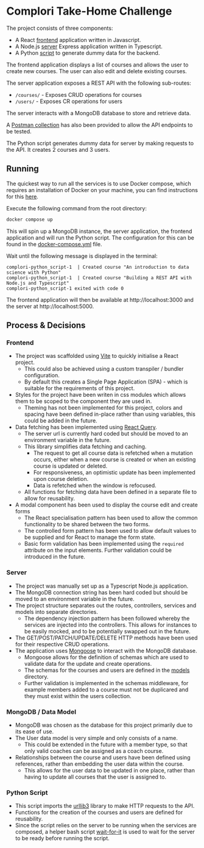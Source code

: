 # Complori Take-Home Challenge

The project consists of three components:
- A React [frontend](./frontend/) application written in Javascript.
- A Node.js [server](./server/) Express application written in Typescript.
- A Python [script](./scripts/python/) to generate dummy data for the backend.

The frontend application displays a list of courses and allows the user to create new courses. The user can also edit and delete existing courses.

The server application exposes a REST API with the following sub-routes:
- `/courses/` - Exposes CRUD operations for courses
- `/users/` - Exposes CR operations for users

The server interacts with a MongoDB database to store and retrieve data.

A [Postman collection](./complori-api.postman_collection.json) has also been provided to allow the API endpoints to be tested.

The Python script generates dummy data for server by making requests to the API. It creates 2 courses and 3 users.

## Running

The quickest way to run all the services is to use Docker compose, which requires an installation of Docker on your machine, you can find instructions for this [here](https://docs.docker.com/get-docker/).

Execute the following command from the root directory:
```bash
docker compose up
```
This will spin up a MongoDB instance, the server application, the frontend application and will run the Python script. The configuration for this can be found in the [docker-compose.yml](./docker-compose.yml) file.

Wait until the following message is displayed in the terminal:
```
complori-python_script-1  | Created course "An introduction to data science with Python"
complori-python_script-1  | Created course "Building a REST API with Node.js and Typescript"
complori-python_script-1 exited with code 0
```
The frontend application will then be available at http://localhost:3000 and the server at http://localhost:5000.
## Process & Decisions

### Frontend
- The project was scaffolded using [Vite](https://vitejs.dev/guide/#scaffolding-your-first-vite-project) to quickly initialise a React project.
    - This could also be achieved using a custom transpiler / bundler configuration.
    - By default this creates a Single Page Application (SPA) - which is suitable for the requirements of this project.
- Styles for the project have been writen in css modules which allows them to be scoped to the component they are used in.
  - Theming has not been implemented for this project, colors and spacing have been defined in-place rather than using variables, this could be added in the future.
- Data fetching has been implemented using [React Query](https://react-query.tanstack.com/).
  - The server url is currently hard coded but should be moved to an environment variable in the future.
  - This library simplifies data fetching and caching.
    - The request to get all course data is refetched when a mutation occurs, either when a new course is created or when an existing course is updated or deleted.
    - For responsiveness, an optimistic update has been implemented upon course deletion.
    - Data is refetched when the window is refocused.
  - All functions for fetching data have been defined in a separate file to allow for reusability.
- A modal component has been used to display the course edit and create forms
  - The React specialisation pattern has been used to allow the common functionality to be shared between the two forms.  
  - The controlled form pattern has been used to allow default values to be supplied and for React to manage the form state.
  - Basic form validation has been implemented using the `required` attribute on the input elements. Further validation could be introduced in the future.
  

### Server
- The project was manually set up as a Typescript Node.js application.
- The MongoDB connection string has been hard coded but should be moved to an environment variable in the future.
- The project structure separates out the routes, controllers, services and models into separate directories.
  - The dependency injection pattern has been followed whereby the services are injected into the controllers. This allows for instances to be easily mocked, and to be potentially swapped out in the future.
- The GET/POST/PATCH/UPDATE/DELETE HTTP methods have been used for their respective CRUD operations.
- The application uses [Mongoose](https://mongoosejs.com/) to interact with the MongoDB database.
  - Mongoose allows for the definition of schemas which are used to validate data for the update and create operations.
  - The schemas for the courses and users are defined in the [models](./server/src/models/) directory.
  - Further validation is implemented in the schemas middleware, for example members added to a course must not be duplicared and they must exist within the users collection.

### MongoDB / Data Model
- MongoDB was chosen as the database for this project primarily due to its ease of use.
- The User data model is very simple and only consists of a name.
  - This could be extended in the future with a member type, so that only valid coaches can be assigned as a coach course.
- Relationships between the course and users have been defined using references, rather than embedding the user data within the course.
    - This allows for the user data to be updated in one place, rather than having to update all courses that the user is assigned to.


### Python Script
- This script imports the [urllib3](https://urllib3.readthedocs.io/en/latest/) library to make HTTP requests to the API.
- Functions for the creation of the courses and users are defined for reusability.
- Since the script relies on the server to be running when the services are composed, a helper bash script [wait-for-it](./scripts/python/wait-for-it.sh) is used to wait for the server to be ready before running the script.